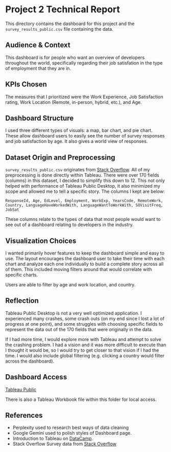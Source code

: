 # Project 2 Technical Report

This directory contains the dashboard for this project and the `survey_results_public.csv` file containing the data.

## Audience & Context

This dashboard is for people who want an overview of developers throughout the world, specifically regarding their job satisfation in the type of employment that they are in.

## KPIs Chosen

The measures that I prioritized were the Work Experience, Job Satisfaction rating, Work Location (Remote, in-person, hybrid, etc.), and Age.

## Dashboard Structure

I used three different types of visuals: a map, bar chart, and pie chart. These allow dashboard users to easily see the number of survey responses and job satisfaction by age. It also gives a world view of responses.

## Dataset Origin and Preprocessing

`survey_results_public.csv` originates from [Stack Overflow](https://survey.stackoverflow.co/). All of my preprocessing is done directly within Tableau. There were over 170 fields (columns) in this dataset, I decided to simplify this down to 12. This not only helped with performance of Tableau Public Desktop, it also minimized my scope and allowed me to tell a specific story. The columns I kept are below:

```
ResponseId, Age, EdLevel, Employment, WorkExp, YearsCode, RemoteWork, Country, LanguageHaveWorkedWith, LanguageWantToWorkWith, SOVisitFreq, JobSat
```

These columns relate to the types of data that most people would want to see out of a dashboard relating to developers in the industry.

## Visualization Choices

I wanted primarily hover features to keep the dashboard simple and easy to use. The layout encourages the dashboard user to take their time with each chart and analyze each one individually to build a complete story across all of them. This included moving filters around that would correlate with specific charts.

Users are able to filter by age and work location, and country.

## Reflection

Tableau Public Desktop is not a very well optimized application. I experienced many crashes, some crash outs (on my end since I lost a lot of progress at one point), and some struggles with choosing specific fields to represent the data out of the 170 fields that were originally in the data.

If I had more time, I would explore more with Tableau and attempt to solve the crashing problem. I had a vision and it was more difficult to execute than I thought it would be, so I would try to get closer to that vision if I had the time. I would also include global filtering (e.g. clicking a country would filter across the dashboard).

## Dashboard Access

[Tableau Public](https://public.tableau.com/views/project-2-dashboards/StackOverflowSurveyDashboard?:language=en-US&publish=yes&:sid=&:redirect=auth&:display_count=n&:origin=viz_share_link)

There is also a Tableau Workbook file within this folder for local access.

## References

- Perplexity used to research best ways of data cleaning
- Google Gemini used to polish styles of Dashboard page.
- Introduction to Tableau on [DataCamp](https://app.datacamp.com/learn/courses/introduction-to-tableau).
- Stack Overflow Survey data from [Stack Overflow](https://survey.stackoverflow.co/)

